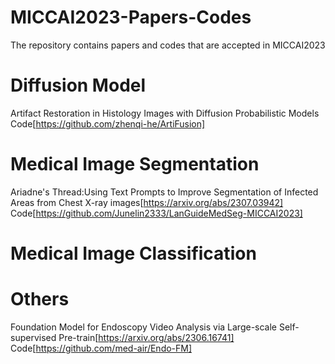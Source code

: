 # MICCAI2023-Papers-Codes
The repository contains papers and codes that are accepted in MICCAI2023

# Diffusion Model
Artifact Restoration in Histology Images with Diffusion Probabilistic Models
Code[https://github.com/zhenqi-he/ArtiFusion]

# Medical Image Segmentation
Ariadne's Thread:Using Text Prompts to Improve Segmentation of Infected Areas from Chest X-ray images[https://arxiv.org/abs/2307.03942]
Code[https://github.com/Junelin2333/LanGuideMedSeg-MICCAI2023]

# Medical Image Classification

# Others
Foundation Model for Endoscopy Video Analysis via Large-scale Self-supervised Pre-train[https://arxiv.org/abs/2306.16741]
Code[https://github.com/med-air/Endo-FM]


